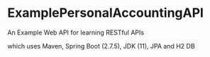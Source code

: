 # ExamplePersonalAccountingAPI
An Example Web API for learning RESTful APIs

which uses Maven, Spring Boot (2.7.5), JDK (11), JPA and H2 DB
